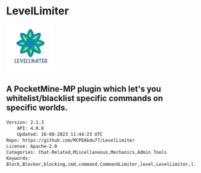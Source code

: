 # LevelLimiter
<img src="https://raw.githubusercontent.com/MCPEAbdu77/LevelLimiter/ea22abff4a527be333eef3d97500815bd48fabfa/icon.png" width="128" height="128" />

## A PocketMine-MP plugin which let's you whitelist/blacklist specific commands on specific worlds.
```properties
Version: 2.1.3
    API: 4.0.0
    Updated: 16-08-2023 11:44:23 UTC
Repo: https://github.com/MCPEAbdu77/LevelLimiter
License: Apache-2.0
Categories: Chat-Related,Miscellaneous,Mechanics,Admin Tools
Keywords: Block,Blocker,blocking,cmd,command,CommandLimiter,level,LevelLimiter,limiter,world
```